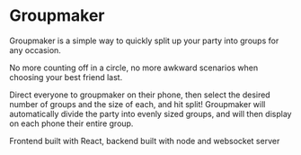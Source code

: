 # Groupmaker
Groupmaker is a simple way to quickly split up your party into groups for any occasion. 

No more counting off in a circle, no more awkward scenarios when choosing your best friend last.

Direct everyone to groupmaker on their phone, then select the desired number of groups and the size of each, and hit split! 
Groupmaker will automatically divide the party into evenly sized groups, and will then display on each phone their entire group.

Frontend built with React, backend built with node and websocket server